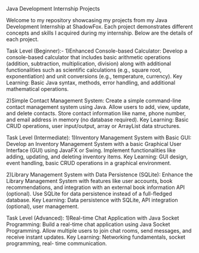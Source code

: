 Java Development Internship Projects

Welcome to my repository showcasing my projects from my Java Development Internship at ShadowFox. Each project demonstrates different concepts and skills I acquired during my internship. Below are the details of each project.

Task Level (Beginner):-
1)Enhanced Console-based Calculator:
Develop a console-based calculator that includes basic arithmetic
operations (addition, subtraction, multiplication, division) along
with additional functionalities such as scientific calculations (e.g.,
square root, exponentiation) and unit conversions (e.g.,
temperature, currency).
Key Learning: Basic Java syntax, methods, error handling, and
additional mathematical operations.

2)Simple Contact Management System:
Create a simple command-line contact management system using
Java. Allow users to add, view, update, and delete contacts. Store
contact information like name, phone number, and email address in
memory (no database required).
Key Learning: Basic CRUD operations, user input/output, array or
ArrayList data structures.

Task Level (Intermediate):
1)Inventory Management System with Basic GUI:
Develop an Inventory Management System with a basic Graphical
User Interface (GUI) using JavaFX or Swing. Implement
functionalities like adding, updating, and deleting inventory items.
Key Learning: GUI design, event handling, basic CRUD operations
in a graphical environment.

2)Library Management System with Data Persistence (SQLite):
Enhance the Library Management System with features like user
accounts, book recommendations, and integration with an external
book information API (optional). Use SQLite for data persistence
instead of a full-fledged database.
Key Learning: Data persistence with SQLite, API integration
(optional), user management.

Task Level (Advanced):
1)Real-time Chat Application with Java Socket Programming:
Build a real-time chat application using Java Socket Programming.
Allow multiple users to join chat rooms, send messages, and receive
instant updates.
Key Learning: Networking fundamentals, socket programming, real-
time communication.
